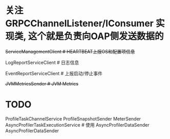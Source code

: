 

# 关注 GRPCChannelListener/IConsumer 实现类, 这个就是负责向OAP侧发送数据的

~~ServiceManagementClient     # HEARTBEAT上报OS和配置项信息~~

LogReportServiceClient      # 日志信息

EventReportServiceClient    # 上报启动/停止事件

~~JVMMetricsSender            # JVM Metrics~~


# TODO

ProfileTaskChannelService
ProfileSnapshotSender
MeterSender
AsyncProfilerTaskExecutionService   # 使用 AsyncProfilerDataSender 
AsyncProfilerDataSender